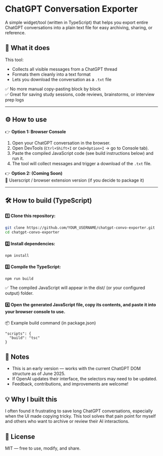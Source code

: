 # ChatGPT Conversation Exporter

A simple widget/tool (written in TypeScript) that helps you export entire ChatGPT conversations into a plain text file for easy archiving, sharing, or reference.

## 🚀 What it does

This tool:

- Collects all visible messages from a ChatGPT thread
- Formats them cleanly into a text format
- Lets you download the conversation as a `.txt` file

✅ No more manual copy-pasting block by block  
✅ Great for saving study sessions, code reviews, brainstorms, or interview prep logs

---

## ⚙️ How to use

👉 **Option 1: Browser Console**

1. Open your ChatGPT conversation in the browser.
2. Open DevTools (`Ctrl+Shift+I` or `Cmd+Option+I` → go to Console tab).
3. Paste the compiled JavaScript code (see build instructions below) and run it.
4. The tool will collect messages and trigger a download of the `.txt` file.

👉 **Option 2: (Coming Soon)**  
📌 Userscript / browser extension version (if you decide to package it)

---

## 🛠 How to build (TypeScript)

#### 1️⃣ Clone this repository:

```bash
git clone https://github.com/YOUR_USERNAME/chatgpt-convo-exporter.git
cd chatgpt-convo-exporter
```

#### 2️⃣ Install dependencies:

```
npm install
```

#### 3️⃣ Compile the TypeScript:

```
npm run build
```

✅ The compiled JavaScript will appear in the dist/ (or your configured output) folder.

#### 4️⃣ Open the generated JavaScript file, copy its contents, and paste it into your browser console to use.

📦 Example build command (in package.json)

```
"scripts": {
  "build": "tsc"
}
```

## 📝 Notes

- This is an early version — works with the current ChatGPT DOM structure as of June 2025.
- If OpenAI updates their interface, the selectors may need to be updated.
- Feedback, contributions, and improvements are welcome!

## 💡 Why I built this

I often found it frustrating to save long ChatGPT conversations, especially when the UI made copying tricky. This tool solves that pain point for myself and others who want to archive or review their AI interactions.

## 📄 License

MIT — free to use, modify, and share.
